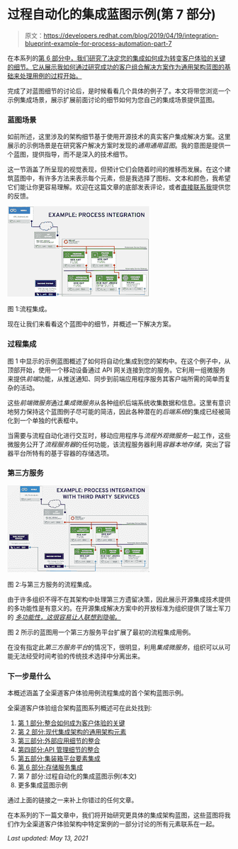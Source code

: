 # 过程自动化的集成蓝图示例(第 7 部分)

> 原文：<https://developers.redhat.com/blog/2019/04/19/integration-blueprint-example-for-process-automation-part-7>

在本系列的[第 6 部分中，我们研究了决定您的集成如何成为转变客户体验的关键的细节。它从展示我如何通过研究成功的客户组合解决方案作为通用架构蓝图的基础来处理用例的过程开始。](https://developers.redhat.com/blog/2019/01/18/integration-of-storage-services-part-6/)

完成了对蓝图细节的讨论后，是时候看看几个具体的例子了。本文将带您浏览一个示例集成场景，展示扩展前面讨论的细节如何为您自己的集成场景提供蓝图。

### 蓝图场景

如前所述，这里涉及的架构细节基于使用开源技术的真实客户集成解决方案。这里展示的示例场景是在研究客户解决方案时发现的*通用通用蓝图*。我的意图是提供一个蓝图，提供指导，而不是深入的技术细节。

这一节涵盖了所呈现的视觉表现，但预计它们会随着时间的推移而发展。在这个建筑蓝图中，有许多方法来表示每个元素，但是我选择了图标、文本和颜色，我希望它们能让你更容易理解。欢迎在这篇文章的底部发表评论，或者[直接联系我](https://www.schabell.org/p/contact.html)提供您的反馈。

[![omnichannel customer experience](img/a86c2542758bfc083757c2265df28d34.png)](https://4.bp.blogspot.com/-mbkssc0vxL4/XDzkGGVVPKI/AAAAAAAAtZk/JSkh6uy95icCGVTsoDKzP5CX6xNJy0fKwCLcBGAs/s1600/Screenshot%2B2019-01-14%2Bat%2B14.33.22.png)

图 1:流程集成。

现在让我们来看看这个蓝图中的细节，并概述一下解决方案。

### 过程集成

图 1 中显示的示例蓝图概述了如何将自动化集成到您的架构中。在这个例子中，从顶部开始，使用一个移动设备通过 API 网关连接到您的服务。它利用一组微服务来提供*前端*功能，从推送通知、同步到前端应用程序服务其客户端所需的简单而复杂的活动。

这些*前端微服务*通过*集成微服务*从各种组织后端系统收集数据和信息。这里有意识地努力保持这个蓝图例子尽可能的简洁，因此各种潜在的*后端系统*的集成已经被简化到一个单独的代表框中。

当需要与流程自动化进行交互时，移动应用程序与*流程外观微服务*一起工作，这些微服务公开了*流程服务器*的任何功能，该流程服务器利用*容器本地存储*，突出了容器平台所特有的基于容器的存储选项。

### 第三方服务

[![omnichannel customer experience](img/c45b1a123e48d066e506d4d103985505.png)](https://2.bp.blogspot.com/-gIqn_rmoyEA/XD3ESPT5Z2I/AAAAAAAAtZ4/cXddXr3WBhgpZLh4wNhW1tq0YqkZSpYagCLcBGAs/s1600/Screenshot%2B2019-01-15%2Bat%2B06.30.03.png)

图 2:与第三方服务的流程集成。

由于许多组织不得不在其架构中处理第三方遗留决策，因此展示开源集成技术提供的多功能性是有意义的。在开源集成解决方案中的开放标准为组织提供了瑞士军刀 的 [*多功能性，这很容易让人联想到隐喻。*](http://www.fundinguniverse.com/company-histories/victorinox-ag-history/)

图 2 所示的蓝图用一个第三方服务平台扩展了最初的流程集成用例。

在没有指定此*第三方服务平台*的情况下，很明显，利用*集成微服务*，组织可以从可能无法经受时间考验的传统技术选择中分离出来。

### 下一步是什么

本概述涵盖了全渠道客户体验用例流程集成的首个架构蓝图示例。

全渠道客户体验组合架构蓝图系列概述可在此处找到:

1.  [第 1 部分:整合如何成为客户体验的关键](https://developers.redhat.com/blog/2018/11/28/integration-is-key-to-customer-experience/)
2.  [第 2 部分:现代集成架构的通用架构元素](https://developers.redhat.com/blog/2018/11/30/common-architectural-elements-for-modern-integration-architectures/)
3.  [第三部分:外部应用细节的整合](https://developers.redhat.com/blog/2018/12/14/integration-of-external-application-details-part-3/)
4.  [第四部分:API 管理细节的整合](https://developers.redhat.com/blog/2018/12/20/integration-of-api-management-details-part-4/)
5.  [第五部分:集装箱平台要素集成](https://developers.redhat.com/blog/2019/01/04/integration-of-container-platform-essentials-part-5/)
6.  [第 6 部分:存储服务集成](https://developers.redhat.com/blog/2019/01/18/integration-of-storage-services-part-6/)
7.  第 7 部分:过程自动化的集成蓝图示例(本文)
8.  更多集成蓝图示例

通过上面的链接之一来补上你错过的任何文章。

在本系列的下一篇文章中，我们将开始研究更具体的集成架构蓝图，这些蓝图将我们作为全渠道客户体验架构中特定案例的一部分讨论的所有元素联系在一起。

*Last updated: May 13, 2021*